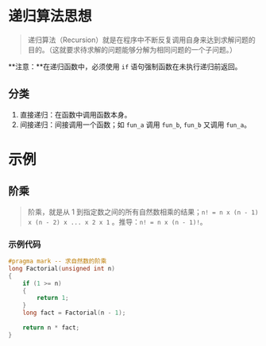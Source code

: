 # 递归算法思想
> 递归算法（Recursion）就是在程序中不断反复调用自身来达到求解问题的目的。（这就要求待求解的问题能够分解为相同问题的一个子问题。）

**注意：**在递归函数中，必须使用 `if` 语句强制函数在未执行递归前返回。

## 分类
1. 直接递归：在函数中调用函数本身。
2. 间接递归：间接调用一个函数；如 `fun_a` 调用 `fun_b`, `fun_b` 又调用 `fun_a`。

# 示例
## 阶乘
> 阶乘，就是从 1 到指定数之间的所有自然数相乘的结果；`n! = n x (n - 1) x (n - 2) x ... x 2 x 1` 。推导：`n! = n x (n - 1)!`。

### 示例代码
``` C
#pragma mark -- 求自然数的阶乘
long Factorial(unsigned int n)
{
    if (1 >= n)
    {
        return 1;
    }
    long fact = Factorial(n - 1);
    
    return n * fact;
}
```